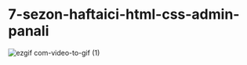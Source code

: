 # 7-sezon-haftaici-html-css-admin-panali
![ezgif com-video-to-gif (1)](https://github.com/Udemig/7-sezon-haftaici-html-css-admin-panali/assets/123208180/abea4d53-c78a-4a6a-8265-442de0b44d8d)
